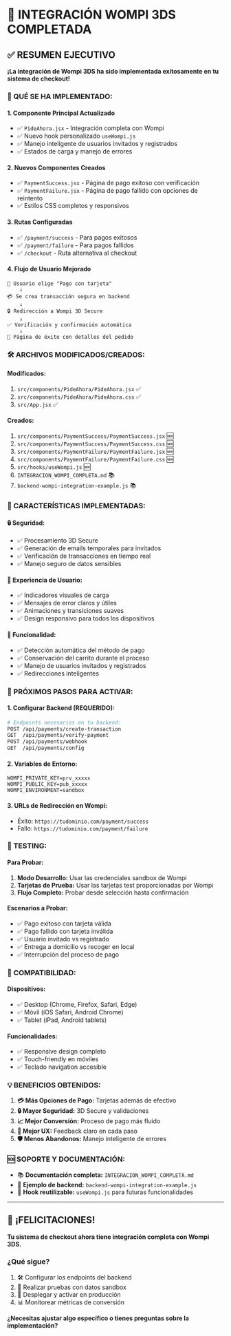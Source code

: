 # 🎉 INTEGRACIÓN WOMPI 3DS COMPLETADA

## ✅ RESUMEN EJECUTIVO

**¡La integración de Wompi 3DS ha sido implementada exitosamente en tu sistema de checkout!**

### 🚀 QUÉ SE HA IMPLEMENTADO:

#### 1. **Componente Principal Actualizado** 
- ✅ `PideAhora.jsx` - Integración completa con Wompi
- ✅ Nuevo hook personalizado `useWompi.js`
- ✅ Manejo inteligente de usuarios invitados y registrados
- ✅ Estados de carga y manejo de errores

#### 2. **Nuevos Componentes Creados**
- ✅ `PaymentSuccess.jsx` - Página de pago exitoso con verificación
- ✅ `PaymentFailure.jsx` - Página de pago fallido con opciones de reintento
- ✅ Estilos CSS completos y responsivos

#### 3. **Rutas Configuradas**
- ✅ `/payment/success` - Para pagos exitosos
- ✅ `/payment/failure` - Para pagos fallidos
- ✅ `/checkout` - Ruta alternativa al checkout

#### 4. **Flujo de Usuario Mejorado**
```
👤 Usuario elige "Pago con tarjeta"
    ↓
💳 Se crea transacción segura en backend
    ↓
🔒 Redirección a Wompi 3D Secure
    ↓
✅ Verificación y confirmación automática
    ↓
🎊 Página de éxito con detalles del pedido
```

### 🛠 ARCHIVOS MODIFICADOS/CREADOS:

#### **Modificados:**
1. `src/components/PideAhora/PideAhora.jsx` ✅
2. `src/components/PideAhora/PideAhora.css` ✅  
3. `src/App.jsx` ✅

#### **Creados:**
1. `src/components/PaymentSuccess/PaymentSuccess.jsx` 🆕
2. `src/components/PaymentSuccess/PaymentSuccess.css` 🆕
3. `src/components/PaymentFailure/PaymentFailure.jsx` 🆕
4. `src/components/PaymentFailure/PaymentFailure.css` 🆕
5. `src/hooks/useWompi.js` 🆕
6. `INTEGRACION_WOMPI_COMPLETA.md` 📚
7. `backend-wompi-integration-example.js` 📚

### 🎯 CARACTERÍSTICAS IMPLEMENTADAS:

#### **🔒 Seguridad:**
- ✅ Procesamiento 3D Secure
- ✅ Generación de emails temporales para invitados
- ✅ Verificación de transacciones en tiempo real
- ✅ Manejo seguro de datos sensibles

#### **🎨 Experiencia de Usuario:**
- ✅ Indicadores visuales de carga
- ✅ Mensajes de error claros y útiles
- ✅ Animaciones y transiciones suaves
- ✅ Design responsivo para todos los dispositivos

#### **🧩 Funcionalidad:**
- ✅ Detección automática del método de pago
- ✅ Conservación del carrito durante el proceso
- ✅ Manejo de usuarios invitados y registrados
- ✅ Redirecciones inteligentes

### 🚀 PRÓXIMOS PASOS PARA ACTIVAR:

#### **1. Configurar Backend (REQUERIDO):**
```bash
# Endpoints necesarios en tu backend:
POST /api/payments/create-transaction
GET  /api/payments/verify-payment  
POST /api/payments/webhook
GET  /api/payments/config
```

#### **2. Variables de Entorno:**
```env
WOMPI_PRIVATE_KEY=prv_xxxxx
WOMPI_PUBLIC_KEY=pub_xxxxx
WOMPI_ENVIRONMENT=sandbox
```

#### **3. URLs de Redirección en Wompi:**
- Éxito: `https://tudominio.com/payment/success`
- Fallo: `https://tudominio.com/payment/failure`

### 🧪 TESTING:

#### **Para Probar:**
1. **Modo Desarrollo:** Usar las credenciales sandbox de Wompi
2. **Tarjetas de Prueba:** Usar las tarjetas test proporcionadas por Wompi
3. **Flujo Completo:** Probar desde selección hasta confirmación

#### **Escenarios a Probar:**
- ✅ Pago exitoso con tarjeta válida
- ✅ Pago fallido con tarjeta inválida
- ✅ Usuario invitado vs registrado
- ✅ Entrega a domicilio vs recoger en local
- ✅ Interrupción del proceso de pago

### 📱 COMPATIBILIDAD:

#### **Dispositivos:**
- ✅ Desktop (Chrome, Firefox, Safari, Edge)
- ✅ Móvil (iOS Safari, Android Chrome)
- ✅ Tablet (iPad, Android tablets)

#### **Funcionalidades:**
- ✅ Responsive design completo
- ✅ Touch-friendly en móviles
- ✅ Teclado navigation accesible

### 💡 BENEFICIOS OBTENIDOS:

1. **💳 Más Opciones de Pago:** Tarjetas además de efectivo
2. **🔒 Mayor Seguridad:** 3D Secure y validaciones
3. **📈 Mejor Conversión:** Proceso de pago más fluido
4. **🎯 Mejor UX:** Feedback claro en cada paso
5. **🛡 Menos Abandonos:** Manejo inteligente de errores

### 🆘 SOPORTE Y DOCUMENTACIÓN:

- 📚 **Documentación completa:** `INTEGRACION_WOMPI_COMPLETA.md`
- 🔧 **Ejemplo de backend:** `backend-wompi-integration-example.js`
- 🎯 **Hook reutilizable:** `useWompi.js` para futuras funcionalidades

---

## 🎊 ¡FELICITACIONES!

**Tu sistema de checkout ahora tiene integración completa con Wompi 3DS.**

### **¿Qué sigue?**
1. 🛠 Configurar los endpoints del backend
2. 🧪 Realizar pruebas con datos sandbox
3. 🚀 Desplegar y activar en producción
4. 📊 Monitorear métricas de conversión

**¿Necesitas ajustar algo específico o tienes preguntas sobre la implementación?**
